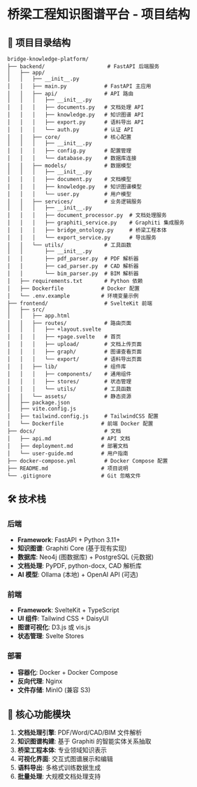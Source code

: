 # 桥梁工程知识图谱平台 - 项目结构

## 📂 项目目录结构

```
bridge-knowledge-platform/
├── backend/                    # FastAPI 后端服务
│   ├── app/
│   │   ├── __init__.py
│   │   ├── main.py            # FastAPI 主应用
│   │   ├── api/               # API 路由
│   │   │   ├── __init__.py
│   │   │   ├── documents.py   # 文档处理 API
│   │   │   ├── knowledge.py   # 知识图谱 API  
│   │   │   ├── export.py      # 语料导出 API
│   │   │   └── auth.py        # 认证 API
│   │   ├── core/              # 核心配置
│   │   │   ├── __init__.py
│   │   │   ├── config.py      # 配置管理
│   │   │   └── database.py    # 数据库连接
│   │   ├── models/            # 数据模型
│   │   │   ├── __init__.py
│   │   │   ├── document.py    # 文档模型
│   │   │   ├── knowledge.py   # 知识图谱模型
│   │   │   └── user.py        # 用户模型
│   │   ├── services/          # 业务逻辑服务
│   │   │   ├── __init__.py
│   │   │   ├── document_processor.py  # 文档处理服务
│   │   │   ├── graphiti_service.py    # Graphiti 集成服务
│   │   │   ├── bridge_ontology.py     # 桥梁工程本体
│   │   │   └── export_service.py      # 导出服务
│   │   └── utils/             # 工具函数
│   │       ├── __init__.py
│   │       ├── pdf_parser.py  # PDF 解析器
│   │       ├── cad_parser.py  # CAD 解析器  
│   │       └── bim_parser.py  # BIM 解析器
│   ├── requirements.txt       # Python 依赖
│   ├── Dockerfile            # Docker 配置
│   └── .env.example          # 环境变量示例
├── frontend/                  # SvelteKit 前端
│   ├── src/
│   │   ├── app.html
│   │   ├── routes/            # 路由页面
│   │   │   ├── +layout.svelte
│   │   │   ├── +page.svelte   # 首页
│   │   │   ├── upload/        # 文档上传页面
│   │   │   ├── graph/         # 图谱查看页面
│   │   │   └── export/        # 语料导出页面
│   │   ├── lib/               # 组件库
│   │   │   ├── components/    # 通用组件
│   │   │   ├── stores/        # 状态管理
│   │   │   └── utils/         # 工具函数
│   │   └── assets/            # 静态资源
│   ├── package.json
│   ├── vite.config.js
│   ├── tailwind.config.js     # TailwindCSS 配置
│   └── Dockerfile            # 前端 Docker 配置
├── docs/                      # 文档
│   ├── api.md                # API 文档
│   ├── deployment.md         # 部署文档
│   └── user-guide.md         # 用户指南
├── docker-compose.yml         # Docker Compose 配置
├── README.md                 # 项目说明
└── .gitignore                # Git 忽略文件
```

## 🛠️ 技术栈

### 后端
- **Framework**: FastAPI + Python 3.11+
- **知识图谱**: Graphiti Core (基于现有实现)
- **数据库**: Neo4j (图数据库) + PostgreSQL (元数据)
- **文档处理**: PyPDF, python-docx, CAD 解析库
- **AI 模型**: Ollama (本地) + OpenAI API (可选)

### 前端  
- **Framework**: SvelteKit + TypeScript
- **UI 组件**: Tailwind CSS + DaisyUI
- **图谱可视化**: D3.js 或 vis.js
- **状态管理**: Svelte Stores

### 部署
- **容器化**: Docker + Docker Compose
- **反向代理**: Nginx
- **文件存储**: MinIO (兼容 S3)

## 🎯 核心功能模块

1. **文档处理引擎**: PDF/Word/CAD/BIM 文件解析
2. **知识图谱构建**: 基于 Graphiti 的智能实体关系抽取
3. **桥梁工程本体**: 专业领域知识表示
4. **可视化界面**: 交互式图谱展示和编辑
5. **语料导出**: 多格式训练数据生成
6. **批量处理**: 大规模文档处理支持 